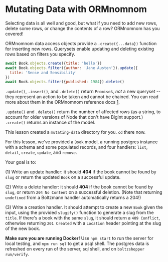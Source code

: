 # Mutating Data with ORMnomnom

Selecting data is all well and good, but what if you need to add new rows, delete
some rows, or change the contents of a row? ORMnomnom has you covered!

ORMnomnom data access objects provide a `.create({...data})` function for
inserting new rows. Querysets enable updating and deleting existing rows
based on filters you specify.

```javascript
await Book.objects.create({title: 'hello'})
await Book.objects.filter({author: 'Jane Austen'}).update({
  title: 'Sense and Sensibility'
})
await Book.objects.filter({published: 1984}).delete()
```

`.update()`, `.insert()`, and `.delete()` return `Promise`s, *not* a new
queryset -- they represent an action to be taken and cannot be chained.
You can read more about them in the ORMnomnom reference docs [1].

`.update()` and `.delete()` return the number of affected rows (as a string,
to account for older versions of Node that don't have BigInt support.) `.create()`
returns an instance of the model.

This lesson created a `mutating-data` directory for you. `cd` there now.

For this lesson, we've provided a `Book` model, a running postgres instance
with a schema and some populated records, and four handlers: `list`, `detail`,
`create`, `update`, and `remove`.

Your goal is to:

(1) Write an update handler: it should **404** if the book cannot be found by `slug`
or return the updated `Book` on a successful update.

(2) Write a delete handler: it should **404** if the book cannot be found by `slug`,
or return `204 No Content` on a successful deletion. (Note that returning `undefined`
from a Boltzmann handler automatically returns a 204!)

(3) Write a creation handler. It should attempt to create a new `Book` given the input,
using the provided `slugify()` function to generate a slug from the `title`. If there's
a book with the same `slug`, it should return a `409 Conflict`, otherwise returning
`201 Created` with a `Location` header pointing at the slug of the new book.

**Make sure you are running Docker!** Use `npm start` to run the server for
local testing, and `npm run sql` to get a psql shell. The postgres data is refreshed
on every run of the server, sql shell, and on `boltzshopper run/verify`.

[1]: https://github.com/chrisdickinson/ormnomnom/blob/master/docs/ref/queryset.md
